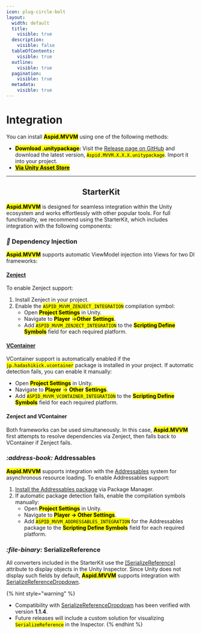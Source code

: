 ```yaml
---
icon: plug-circle-bolt
layout:
  width: default
  title:
    visible: true
  description:
    visible: false
  tableOfContents:
    visible: true
  outline:
    visible: true
  pagination:
    visible: true
  metadata:
    visible: true
---
```


# Integration

You can install <mark style="color:$primary;">**Aspid.MVVM**</mark> using one of the following methods:

* <mark style="color:$primary;">**Download .unitypackage**</mark>**:** Visit the [Release page on GitHub](https://github.com/VPDPersonal/Aspid.MVVM/releases) and download the latest version, <mark style="color:$warning;">`Aspid.MVVM.X.X.X.unitypackage`</mark>. Import it into your project.
* [<mark style="color:$primary;">**Via Unity Asset Store**</mark>](https://assetstore.unity.com/packages/slug/298463)

***

<h2 align="center">StarterKit</h2>

<mark style="color:$primary;">**Aspid.MVVM**</mark> is designed for seamless integration within the Unity ecosystem and works effortlessly with other popular tools. For full functionality, we recommend using the StarterKit, which includes integration with the following components:

### <i class="fa-syringe">:syringe:</i> Dependency Injection

<mark style="color:$primary;">**Aspid.MVVM**</mark> supports automatic ViewModel injection into Views for two DI frameworks:

#### [Zenject](https://github.com/Mathijs-Bakker/Extenject)

To enable Zenject support:

1. Install Zenject in your project.
2. Enable the <mark style="color:$warning;">`ASPID_MVVM_ZENJECT_INTEGRATION`</mark> compilation symbol:
   * Open <mark style="color:$primary;">**Project Settings**</mark> in Unity.&#x20;
   * Navigate to <mark style="color:$primary;">**Player**</mark> <mark style="color:$primary;"></mark><mark style="color:$primary;">→</mark><mark style="color:$primary;">**Other**</mark> <mark style="color:$primary;">**Settings**</mark>.&#x20;
   * Add <mark style="color:$warning;">`ASPID_MVVM_ZENJECT_INTEGRATION`</mark> to the <mark style="color:$primary;">**Scripting Define Symbols**</mark> field for each required platform.

#### [VContainer](https://github.com/hadashiA/VContainer)

VContainer support is automatically enabled if the <mark style="color:$warning;">`jp.hadashikick.vcontainer`</mark> package is installed in your project. If automatic detection fails, you can enable it manually:

* Open <mark style="color:$primary;">**Project Settings**</mark> in Unity.&#x20;
* Navigate to <mark style="color:$primary;">**Player**</mark> <mark style="color:$primary;"></mark><mark style="color:$primary;">→</mark> <mark style="color:$primary;"></mark><mark style="color:$primary;">**Other**</mark> <mark style="color:$primary;">**Settings**</mark>.&#x20;
* Add <mark style="color:$warning;">`ASPID_MVVM_VCONTAINER_INTEGRATION`</mark> to the <mark style="color:$primary;">**Scripting Define Symbols**</mark> field for each required platform.

#### Zenject and VContainer

Both frameworks can be used simultaneously. In this case, <mark style="color:$primary;">**Aspid.MVVM**</mark> first attempts to resolve dependencies via Zenject, then falls back to VContainer if Zenject fails.

### <i class="fa-address-book">:address-book:</i> Addressables

<mark style="color:$primary;">**Aspid.MVVM**</mark> supports integration with the [Addressables](https://docs.unity3d.com/Packages/com.unity.addressables@2.7/manual/index.html) system for asynchronous resource loading. To enable Addressables support:

1. [Install the Addressables package](../../) via Package Manager.
2. If automatic package detection fails, enable the compilation symbols manually:
   * Open <mark style="color:$success;">**Project Settings**</mark> in Unity.
   * Navigate to <mark style="color:$primary;">**Player → Other Settings**</mark>.
   * Add <mark style="color:$warning;">`ASPID_MVVM_ADDRESSABLES_INTEGRATION`</mark> for the Addressables package to the <mark style="color:$primary;">**Scripting Define Symbols**</mark> field for each required platform.

### <i class="fa-file-binary">:file-binary:</i> SerializeReference&#x20;

All converters included in the StarterKit use the [\[SerializeReference\]](https://docs.unity3d.com/ScriptReference/SerializeReference.html) attribute to display objects in the Unity Inspector. Since Unity does not display such fields by default, <mark style="color:$primary;">**Aspid.MVVM**</mark> supports integration with [SerializeReferenceDropdown](https://github.com/AlexeyTaranov/SerializeReferenceDropdown).

{% hint style="warning" %}
* Compatibility with [SerializeReferenceDropdown](https://github.com/AlexeyTaranov/SerializeReferenceDropdown) has been verified with version **1.1.4**.
* Future releases will include a custom solution for visualizing <mark style="color:$warning;">`SerializeReference`</mark> in the Inspector.
{% endhint %}

